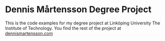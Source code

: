 # Dennis Mårtensson Degree Project

This is the code examples for my degree project at Linköping University The Institute of Technology.
You find the rest of the project at [dennismartensson.com](http://dennismartensson.com/)
